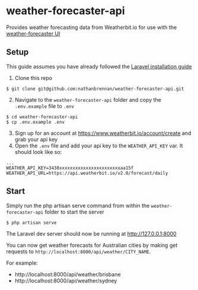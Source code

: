 # weather-forecaster-api

Provides weather forecasting data from Weatherbit.io for use with the [weather-forecaster UI](https://github.com/nathanbrennan/weather-forecaster)

## Setup

This guide assumes you have already followed the [Laravel installation guide](https://laravel.com/docs/7.x/installation)

1. Clone this repo

```
$ git clone git@github.com:nathanbrennan/weather-forecaster-api.git
```

2. Navigate to the `weather-forecaster-api` folder and copy the `.env.example` file to `.env`

```
$ cd weather-forecaster-api
$ cp .env.example .env
```

3.  Sign up for an account at https://www.weatherbit.io/account/create and grab your api key
4.  Open the `.env` file and add your api key to the `WEATHER_API_KEY` var. It should look like so:

```
...
WEATHER_API_KEY=3438xxxxxxxxxxxxxxxxxxxxxxxaa15f
WEATHER_API_URL=https://api.weatherbit.io/v2.0/forecast/daily
```

## Start

Simply run the php artisan serve command from within the `weather-forecaster-api` folder to start the server

```
$ php artisan serve
```

The Laravel dev server should now be running at http://127.0.0.1:8000

You can now get weather forecasts for Australian cities by making get requests to `http://localhost:8000/api/weather/CITY_NAME`.

For example:

-   http://localhost:8000/api/weather/brisbane
-   http://localhost:8000/api/weather/sydney
